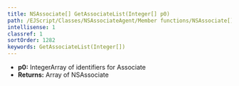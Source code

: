```yaml
---
title: NSAssociate[] GetAssociateList(Integer[] p0)
path: /EJScript/Classes/NSAssociateAgent/Member functions/NSAssociate[] GetAssociateList(Integer[] p_0)
intellisense: 1
classref: 1
sortOrder: 1282
keywords: GetAssociateList(Integer[])
---
```



* **p0:** IntegerArray of identifiers for Associate
* **Returns:** Array of NSAssociate


